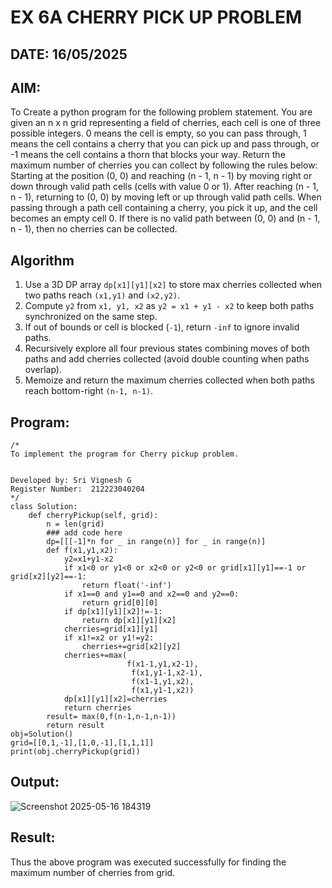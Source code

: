 # EX 6A CHERRY PICK UP PROBLEM
## DATE: 16/05/2025

## AIM:
To Create a python program for the following problem statement.
You are given an n x n grid representing a field of cherries, each cell is one of three possible integers.
0	means the cell is empty, so you can pass through,
1	means the cell contains a cherry that you can pick up and pass through, or
-1 means the cell contains a thorn that blocks your way.
Return the maximum number of cherries you can collect by following the rules below:
Starting at the position (0, 0) and reaching (n - 1, n - 1) by moving right or down through valid path cells (cells with value 0 or 1).
After reaching (n - 1, n - 1), returning to (0, 0) by moving left or up through valid path cells.
When passing through a path cell containing a cherry, you pick it up, and the cell becomes an empty cell 0. If there is no valid path between (0, 0) and (n - 1, n - 1), then no cherries can be collected.


## Algorithm

1. Use a 3D DP array `dp[x1][y1][x2]` to store max cherries collected when two paths reach `(x1,y1)` and `(x2,y2)`.
2. Compute `y2` from `x1, y1, x2` as `y2 = x1 + y1 - x2` to keep both paths synchronized on the same step.
3. If out of bounds or cell is blocked (`-1`), return `-inf` to ignore invalid paths.
4. Recursively explore all four previous states combining moves of both paths and add cherries collected (avoid double counting when paths overlap).
5. Memoize and return the maximum cherries collected when both paths reach bottom-right `(n-1, n-1)`.


## Program:
```
/*
To implement the program for Cherry pickup problem.


Developed by: Sri Vignesh G
Register Number:  212223040204
*/
class Solution:
    def cherryPickup(self, grid):
        n = len(grid)
        ### add code here
        dp=[[[-1]*n for _ in range(n)] for _ in range(n)]
        def f(x1,y1,x2):
            y2=x1+y1-x2
            if x1<0 or y1<0 or x2<0 or y2<0 or grid[x1][y1]==-1 or grid[x2][y2]==-1:
                return float('-inf')
            if x1==0 and y1==0 and x2==0 and y2==0:
                return grid[0][0]
            if dp[x1][y1][x2]!=-1:
                return dp[x1][y1][x2]
            cherries=grid[x1][y1]
            if x1!=x2 or y1!=y2:
                cherries+=grid[x2][y2]
            cherries+=max(
                          f(x1-1,y1,x2-1),
                           f(x1,y1-1,x2-1),
                           f(x1-1,y1,x2),
                           f(x1,y1-1,x2))
            dp[x1][y1][x2]=cherries
            return cherries
        result= max(0,f(n-1,n-1,n-1))
        return result
obj=Solution()
grid=[[0,1,-1],[1,0,-1],[1,1,1]]        
print(obj.cherryPickup(grid))
```

## Output:

![Screenshot 2025-05-16 184319](https://github.com/user-attachments/assets/000c522c-4e02-4da4-bb40-f46bf3d2aa5f)


## Result:
Thus the above program was executed successfully for finding the maximum number of cherries from grid.

